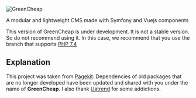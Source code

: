 ![GreenCheap](https://res.cloudinary.com/dwmejslx5/image/upload/v1599391312/greencheap/greencheap-wallpaper_j1glw0.jpg)

A modular and lightweight CMS made with Symfony and Vuejs components 

This version of GreenCheap is under development. It is not a stable version. So do not recommend using it. In this case, we recommend that you use the branch that supports [PHP 7.4](https://github.com/greencheap/greencheap/tree/php-7.4)

## Explanation

This project was taken from [Pagekit](http://pagekit.com). Dependencies of old packages that are no longer developed have been updated and shared with you under the name of **GreenCheap**. I also thank [Uatrend](https://github.com/uatrend/) for some addictions.
